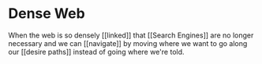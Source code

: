 # Dense Web

When the web is so densely [[linked]] that [[Search Engines]] are no longer necessary and we can [[navigate]] by moving where we want to go along our [[desire paths]] instead of going where we're told.